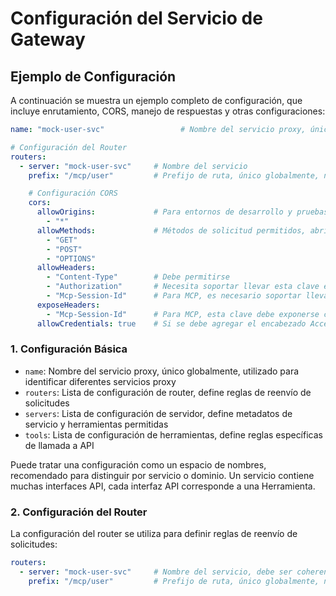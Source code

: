 # Configuración del Servicio de Gateway

## Ejemplo de Configuración

A continuación se muestra un ejemplo completo de configuración, que incluye enrutamiento, CORS, manejo de respuestas y otras configuraciones:

```yaml
name: "mock-user-svc"                 # Nombre del servicio proxy, único globalmente

# Configuración del Router
routers:
  - server: "mock-user-svc"     # Nombre del servicio
    prefix: "/mcp/user"         # Prefijo de ruta, único globalmente, no puede repetirse, se recomienda distinguir por servicio o dominio+módulo

    # Configuración CORS
    cors:
      allowOrigins:             # Para entornos de desarrollo y pruebas, todo puede abrirse; para producción, es mejor abrir según sea necesario. (La mayoría de los Clientes MCP no necesitan CORS)
        - "*"
      allowMethods:             # Métodos de solicitud permitidos, abrir según sea necesario. Para MCP (SSE y Streamable), generalmente solo se requieren estos 3 métodos
        - "GET"
        - "POST"
        - "OPTIONS"
      allowHeaders:
        - "Content-Type"        # Debe permitirse
        - "Authorization"       # Necesita soportar llevar esta clave en la solicitud para necesidades de autenticación
        - "Mcp-Session-Id"      # Para MCP, es necesario soportar llevar esta clave en la solicitud, de lo contrario Streamable HTTP no puede usarse normalmente
      exposeHeaders:
        - "Mcp-Session-Id"      # Para MCP, esta clave debe exponerse cuando CORS está habilitado, de lo contrario Streamable HTTP no puede usarse normalmente
      allowCredentials: true    # Si se debe agregar el encabezado Access-Control-Allow-Credentials: true
```

### 1. Configuración Básica

- `name`: Nombre del servicio proxy, único globalmente, utilizado para identificar diferentes servicios proxy
- `routers`: Lista de configuración de router, define reglas de reenvío de solicitudes
- `servers`: Lista de configuración de servidor, define metadatos de servicio y herramientas permitidas
- `tools`: Lista de configuración de herramientas, define reglas específicas de llamada a API

Puede tratar una configuración como un espacio de nombres, recomendado para distinguir por servicio o dominio. Un servicio contiene muchas interfaces API, cada interfaz API corresponde a una Herramienta.

### 2. Configuración del Router

La configuración del router se utiliza para definir reglas de reenvío de solicitudes:

```yaml
routers:
  - server: "mock-user-svc"     # Nombre del servicio, debe ser coherente con el nombre en servers
    prefix: "/mcp/user"         # Prefijo de ruta, único globalmente, no puede repetirse
``` 